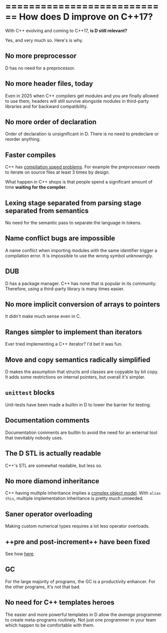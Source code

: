 ============================
How does D improve on C++17?
============================

With C++ evolving and coming to C++17, **is D still relevant?**

Yes, and very much so. Here's is why.

## No more preprocessor

D has no need for a preprocessor.

## No more header files, today

Even in 2025 when C++ compilers get modules and you are finally allowed to use them, headers will still survive alongside modules in third-party libraries and for backward compatibility.

## No more order of declaration

Order of declaration is unsignificant in D. There is no need to predeclare or reorder anything.

## Faster compiles

C++ has [compilation speed problems](http://www.drdobbs.com/cpp/c-compilation-speed/228701711). For example the preprocessor needs to iterate on source files at least 3 times by design.

What happen in C++ shops is that people spend a significant amount of time **waiting for the compiler**.

## Lexing stage separated from parsing stage separated from semantics

No need for the semantic pass to separate the language in tokens.

## Name conflict bugs are impossible

A name conflict when importing modules with the same identifier trigger a compilation error. It is impossible to use the wrong symbol unknowingly.

## DUB

D has a package manager. C++ has none that is popular in its community.
Therefore, using a third-party library is many times easier.

## No more implicit conversion of arrays to pointers

It didn't make much sense even in C.

## Ranges simpler to implement than iterators

Ever tried implementing a C++ iterator? I'd bet it was fun.

## Move and copy semantics radically simplified

D makes the assumption that structs and classes are copyable by bit copy. It adds some restrictions on internal pointers, but overall it's simpler.

## `unittest` blocks

Unit-tests have been made a builtin in D to lower the barrier for testing.

## Documentation comments

Documentation comments are builtin to avoid the need for an external tool that inevitably nobody uses.

## The D STL is actually readable

C++'s STL are somewhat readable, but less so.

## No more diamond inheritance

C++ having multiple inheritance implies a [complex object model](www.amazon.fr/Inside-Object-Model-Stanley-Lippman/dp/0201834545).
With `alias this`, multiple implementation inheritance is pretty much unneeded.

## Saner operator overloading

Making custom numerical types requires a lot less operator overloads.

## ++pre and post-increment++ have been fixed

See how [here](#Should-I-use-++pre-increment-or-post-increment++?).

## GC

For the large majority of programs, the GC is a productivity enhancer. For the other programs, it's not that bad.

## No need for C++ templates heroes

The easier and more powerful templates in D allow the _average_ programmer to create meta-programs routinely. Not just one programmer in your team which happen to be comfortable with them.
